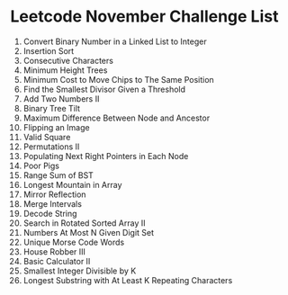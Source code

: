 # Leetcode November Challenge List
1. Convert Binary Number in a Linked List to Integer
2. Insertion Sort
3. Consecutive Characters
4. Minimum Height Trees
5. Minimum Cost to Move Chips to The Same Position
6. Find the Smallest Divisor Given a Threshold
7. Add Two Numbers II
8. Binary Tree Tilt
9. Maximum Difference Between Node and Ancestor
10. Flipping an Image
11. Valid Square
12. Permutations II
13. Populating Next Right Pointers in Each Node
14. Poor Pigs
15. Range Sum of BST
16. Longest Mountain in Array
17. Mirror Reflection
18. Merge Intervals
19. Decode String
20. Search in Rotated Sorted Array II
21. Numbers At Most N Given Digit Set
22. Unique Morse Code Words
23. House Robber III
24. Basic Calculator II
25. Smallest Integer Divisible by K
26. Longest Substring with At Least K Repeating Characters